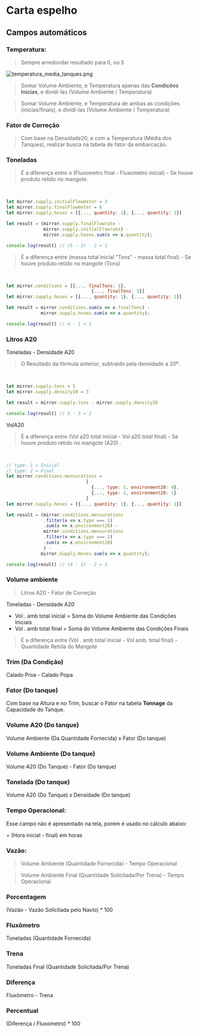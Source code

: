 # Carta espelho

## Campos automáticos

### Temperatura:
> Sempre arredondar resultado para 0, ou 5

![temperatura_media_tanques.png](temperatura_media_tanques.png)
<tabs>
<tab title="Fluxometro">

>  Somar Volume Ambiente, e Temperatura apenas das **Condições Inicias**, e dividí-las (Volume Ambiente / Temperatura)

</tab>
<tab title="Trena">

>  Somar Volume Ambiente, e Temperatura de ambas as condições (inicias/finais), e dividí-las (Volume Ambiente / Temperatura)

</tab>
</tabs>

### Fator de Correção

> Com base na Densidade20, e com a Temperatura (Média dos Tanques), realizar busca na tabela de fator da embarcação.

### Toneladas

<tabs>
<tab title="Fluxometro">

> É a diferença entre o (Fluxometro final - Fluxometro inicial) <format color="IndianRed">- Se houve produto retido no
> mangote.</format>

<br />

```Javascript
let mirror.supply.initialFlowmeter = 3
let mirror.supply.finalFlowmeter = 6
let mirror.supply.hoses = [{..., quantity: 1}, {..., quantity: 1}]

let result = (mirror.supply.finalFlowrate - 
              mirror.supply.initialFlowrate) - 
              mirror.supply.hoses.sum(x => x.quantity);

console.log(result) // (5 - 3) - 2 = 1
```

</tab>
<tab title="Trena">

> É a diferença entre (massa total inicial "Tons" - massa total final) <format color="IndianRed">- Se houve produto
> retido no mangote (Tons)</format>

<br/>

```Javascript
let mirror.conditions = [{..., finalTons: 1}, 
                                {..., finalTons: 3}]
let mirror.supply.hoses = [{..., quantity: 1}, {..., quantity: 1}]

let result = mirror.conditions.sum(x => x.finalTons) -  
             mirror.supply.hoses.sum(x => x.quantity);

console.log(result) // 4 - 1 = 3
```

</tab>
</tabs>

### Litros A20

<tabs>
<tab title="Fluxometro">
Toneladas - Densidade A20

> O Resultado da fórmula anterior, subtraído pela densidade a 20º.

<br/>

```Javascript
let mirror.supply.tons = 5
let mirror.supply.density20 = 3

let result = mirror.supply.tons - mirror.supply.density20

console.log(result) // 5 - 3 = 2
```

</tab>
<tab title="Trena">
VolA20

> É a diferença entre <format color="IndianRed">(Vol a20 total inicial - Vol a20 total final) - Se houve produto retido
> no mangote (A20) </format>.

<br/>

```Javascript
// type: 1 = Inicial
// type: 2 = Final
let mirror.conditions.mensurations = 
                              [
                                {..., type: 1, environment20: 4}, 
                                {..., type: 2, environment20: 1}
                              ]
let mirror.supply.hoses = [{..., quantity: 1}, {..., quantity: 1}]

let result = (mirror.conditions.mensurations
              .filter(x => x.type === 1)
              .sum(x => x.environment20) -  
              mirror.conditions.mensurations
              .filter(x => x.type === 2)
              .sum(x => x.environment20)
              ) -
             mirror.Supply.Hoses.sum(x => x.quantity);

console.log(result) // (4 - 1) - 2 = 1
```

</tab>
</tabs>

### Volume ambiente

<tabs>
<tab title="Fluxometro">

> Litros A20 - <format color="IndianRed">Fator de Correção</format>

</tab>
<tab title="Trena">
Toneladas - Densidade A20

- Vol . amb total inicial = Soma do Volume Ambiente das Condições Iniciais
- Vol . amb total final = Soma do Volume Ambiente das Condições Finais

> É a diferença entre <format color="IndianRed">(Vol . amb total inicial - Vol amb. total final) - Quantidade Retida do Mangote</format>
</tab>
</tabs>

### Trim (Da Condição)
  Calado Proa - Calado Popa

### Fator (Do tanque)
  Com base na Altura e no Trim, buscar o Fator na tabela **Tonnage** da Capacidade do Tanque.

### Volume A20 (Do tanque)
  Volume Ambiente (Da Quantidade Fornecida) x Fator (Do tanque)

### Volume Ambiente (Do tanque)
  Volume A20 (Do Tanque) - Fator (Do tanque)

### Tonelada (Do tanque)
  Volume A20 (Do Tanque) x Densidade (Do tanque)

### Tempo Operacional:
Esse campo não é apresentado na tela, porém é usado no cálculo abaixo:

= (Hora inicial - final) em horas

### Vazão:
<tabs>
<tab title="Fluxometro">

> Volume Ambiente (Quantidade Fornecida) - <format color="IndianRed">Tempo Operacional</format>

</tab>
<tab title="Trena">

> Volume Ambiente Final (Quantidade Solicitada/Por Trena) - <format color="IndianRed">Tempo Operacional</format>

</tab>
</tabs>

### Porcentagem 
(Vazão - Vazão Solicitada pelo Navio) * 100

### Fluxômetro
Toneladas (Quantidade Fornecida)

### Trena
Toneladas Final (Quantidade Solicitada/Por Trena)

### Diferença
Fluxômetro - Trena

### Percentual
(Diferença / Fluxometro) * 100